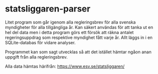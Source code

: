 # statsliggaren-parser

Litet program som går igenom alla regleringsbrev för alla svenska myndigheter för alla tillgängliga år. Kan säkert användas för att tanka ut en hel del data men i detta program görs ett försök att räkna antalet regeringsuppdrag som respektive myndighet fått varje år. Allt läggs in i en SQLite-databas för vidare analyser.

Programmet kan som sagt utvecklas så att det istället hämtar ngåon anan uppgift från alla regleringsbrev.

Alla data hämtas härifrån: https://www.esv.se/statsliggaren/
